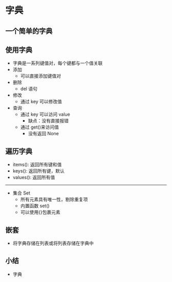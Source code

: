 # 字典

## 一个简单的字典

## 使用字典

- 字典是一系列键值对，每个键都与一个值关联
- 添加
  - 可以直接添加键值对
- 删除
  - del 语句
- 修改
  - 通过 key 可以修改值
- 查询
  - 通过 key 可以访问 value
    - 缺点：没有直接报错
  - 通过 get()来访问值
    - 没有返回 None

## 遍历字典

- items(): 返回所有键和值
- keys(): 返回所有键，默认
- values(): 返回所有值

---

- 集合 Set
  - 所有元素具有唯一性，剔除重复项
  - 内置函数 set()
  - 可以使用{}包裹元素

## 嵌套

- 将字典存储在列表或将列表存储在字典中

## 小结

- 字典

